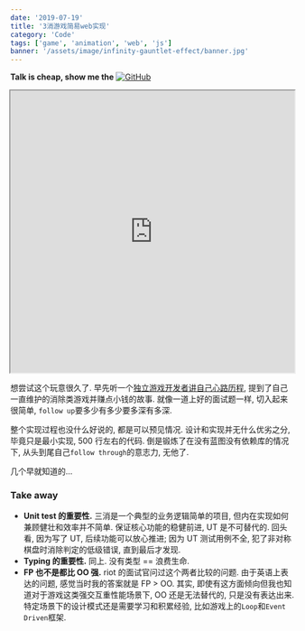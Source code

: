 ```yaml
---
date: '2019-07-19'
title: '3消游戏简易web实现'
category: 'Code'
tags: ['game', 'animation', 'web', 'js']
banner: '/assets/image/infinity-gauntlet-effect/banner.jpg'
---
```


**Talk is cheap, show me the** [![GitHub](https://img.shields.io/github/forks/noru/3-match.svg?label=Souce%20Code&style=social)](https://github.com/noru/3-match)

<iframe src="https://blog.xiuz.hu/3-match/dist/index.html" width="100%" height="500" style="max-width:600px;margin-left:50%;transform:translateX(-50%);overflow:hidden;"></iframe>

想尝试这个玩意很久了. 早先听一个[独立游戏开发者讲自己心路历程](https://www.youtube.com/watch?v=JmwbYl6f11c), 提到了自己一直维护的消除类游戏并赚点小钱的故事. 就像一道上好的面试题一样, 切入起来很简单, `follow up`要多少有多少要多深有多深.

整个实现过程也没什么好说的, 都是可以预见情况. 设计和实现并无什么优劣之分, 毕竟只是最小实现, 500 行左右的代码. 倒是锻炼了在没有蓝图没有依赖库的情况下, 从头到尾自己`follow through`的意志力, 无他了.

几个早就知道的...

### Take away

- **Unit test 的重要性.** 三消是一个典型的业务逻辑简单的项目, 但内在实现如何兼顾健壮和效率并不简单. 保证核心功能的稳健前进, UT 是不可替代的. 回头看, 因为写了 UT, 后续功能可以放心推进; 因为 UT 测试用例不全, 犯了非对称棋盘时消除判定的低级错误, 直到最后才发现.
- **Typing 的重要性.** 同上. 没有类型 == 浪费生命.
- **FP 也不是都比 OO 强.** riot 的面试官问过这个两者比较的问题. 由于英语上表达的问题, 感觉当时我的答案就是 FP > OO. 其实, 即使有这方面倾向但我也知道对于游戏这类强交互重性能场景下, OO 还是无法替代的, 只是没有表达出来. 特定场景下的设计模式还是需要学习和积累经验, 比如游戏上的`Loop`和`Event Driven`框架.
